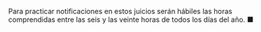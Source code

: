 Para practicar notificaciones en estos juicios serán hábiles las horas comprendidas entre las seis y las veinte horas de todos los días del año. ■